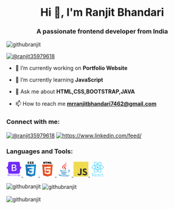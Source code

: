 
<h1 align="center">Hi 👋, I'm Ranjit Bhandari</h1>
<h3 align="center">A passionate frontend developer from India</h3>



<p align="left"> <img src="https://komarev.com/ghpvc/?username=githubranjit&label=Profile%20views&color=0e75b6&style=flat" alt="githubranjit" /> </p>

<p align="left"> <a href="https://twitter.com/@ranjit35979618" target="blank"><img src="https://img.shields.io/twitter/follow/@ranjit35979618?logo=twitter&style=for-the-badge" alt="@ranjit35979618" /></a> </p>

- 🔭 I’m currently working on **Portfolio Website**

- 🌱 I’m currently learning **JavaScript**

- 💬 Ask me about **HTML,CSS,BOOTSTRAP,JAVA**

- 📫 How to reach me **mrranjitbhandari7462@gmail.com**

<h3 align="left">Connect with me:</h3>
<p align="left">
<a href="https://twitter.com/@ranjit35979618" target="blank"><img align="center" src="https://raw.githubusercontent.com/rahuldkjain/github-profile-readme-generator/master/src/images/icons/Social/twitter.svg" alt="@ranjit35979618" height="30" width="40" /></a>
<a href="https://linkedin.com/in/https://www.linkedin.com/feed/" target="blank"><img align="center" src="https://raw.githubusercontent.com/rahuldkjain/github-profile-readme-generator/master/src/images/icons/Social/linked-in-alt.svg" alt="https://www.linkedin.com/feed/" height="30" width="40" /></a>
</p>

<h3 align="left">Languages and Tools:</h3>
<p align="left"> <a href="https://getbootstrap.com" target="_blank" rel="noreferrer"> <img src="https://raw.githubusercontent.com/devicons/devicon/master/icons/bootstrap/bootstrap-plain-wordmark.svg" alt="bootstrap" width="40" height="40"/> </a> <a href="https://www.w3schools.com/css/" target="_blank" rel="noreferrer"> <img src="https://raw.githubusercontent.com/devicons/devicon/master/icons/css3/css3-original-wordmark.svg" alt="css3" width="40" height="40"/> </a> <a href="https://www.w3.org/html/" target="_blank" rel="noreferrer"> <img src="https://raw.githubusercontent.com/devicons/devicon/master/icons/html5/html5-original-wordmark.svg" alt="html5" width="40" height="40"/> </a> <a href="https://www.java.com" target="_blank" rel="noreferrer"> <img src="https://raw.githubusercontent.com/devicons/devicon/master/icons/java/java-original.svg" alt="java" width="40" height="40"/> </a> <a href="https://developer.mozilla.org/en-US/docs/Web/JavaScript" target="_blank" rel="noreferrer"> <img src="https://raw.githubusercontent.com/devicons/devicon/master/icons/javascript/javascript-original.svg" alt="javascript" width="40" height="40"/> </a> <a href="https://reactjs.org/" target="_blank" rel="noreferrer"> <img src="https://raw.githubusercontent.com/devicons/devicon/master/icons/react/react-original-wordmark.svg" alt="react" width="40" height="40"/> </a> </p>

<p><img align="left" src="https://github-readme-stats.vercel.app/api/top-langs?username=githubranjit&show_icons=true&locale=en&layout=compact" alt="githubranjit" /></p>

<p>&nbsp;<img align="center" src="https://github-readme-stats.vercel.app/api?username=githubranjit&show_icons=true&locale=en" alt="githubranjit" /></p>

<p><img align="center" src="https://github-readme-streak-stats.herokuapp.com/?user=githubranjit&" alt="githubranjit" /></p>

